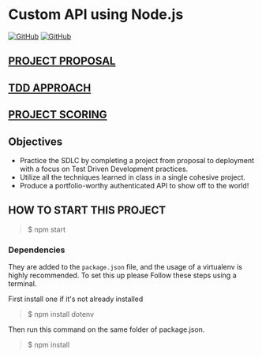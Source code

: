 # Custom API using Node.js

[![GitHub](https://img.shields.io/github/forks/ChrisBarnes7404/Quiz_API.svg?style=flat-square)](https://github.com/ChrisBarnes7404/Quiz_API/network)
[![GitHub](https://img.shields.io/github/issues/ChrisBarnes7404/Quiz_API.svg?style=flat-square)](https://github.com/ChrisBarnes7404/Quiz_API/issues)

## [PROJECT PROPOSAL](./proposal.md)
## [TDD APPROACH](./tdd.md)
## [PROJECT SCORING](./scoring.md)

## Objectives
- Practice the SDLC by completing a project from proposal to deployment with a focus on Test Driven Development practices.
- Utilize all the techniques learned in class in a single cohesive project.
- Produce a portfolio-worthy authenticated API to show off to the world!


## HOW TO START THIS PROJECT
> $ npm start

### Dependencies
They are added to the `package.json` file, and the usage of a virtualenv is highly recommended. To set this up please Follow these steps using a terminal.

First install one if it's not already installed
> $ npm install dotenv

Then run this command on the same folder of package.json.
> $ npm install
